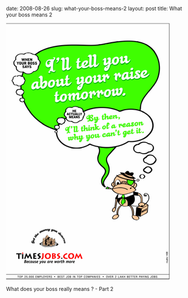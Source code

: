 date: 2008-08-26
slug: what-your-boss-means-2
layout: post
title: What your boss means 2


<a href="http://epaper.timesofindia.com/Default/Client.asp?Daily=TOIL&amp;login=default&amp;Enter=true&amp;Skin=TOI&amp;GZ=T&amp;AW=1219722402765"><img src="/static/tumblr_files/kLg0R7T3td3j702joB6zsX9Y_500.png"/></a><br/><p>What does your boss really means&#160;? - Part 2</p>

